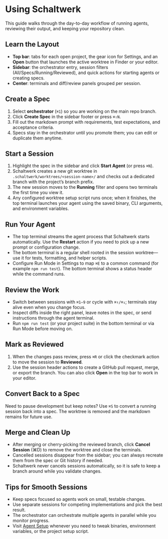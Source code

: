 # Using Schaltwerk

This guide walks through the day-to-day workflow of running agents, reviewing their output, and keeping your repository clean.

## Learn the Layout
- **Top bar**: tabs for each open project, the gear icon for Settings, and an **Open** button that launches the active worktree in Finder or your editor.
- **Sidebar**: the orchestrator entry, session filters (All/Specs/Running/Reviewed), and quick actions for starting agents or creating specs.
- **Center**: terminals and diff/review panels grouped per session.

## Create a Spec
1. Select **orchestrator** (`⌘1`) so you are working on the main repo branch.
2. Click **Create Spec** in the sidebar footer or press `⌘⇧N`.
3. Fill out the markdown prompt with requirements, test expectations, and acceptance criteria.
4. Specs stay in the orchestrator until you promote them; you can edit or duplicate them anytime.

## Start a Session
1. Highlight the spec in the sidebar and click **Start Agent** (or press `⌘N`).
2. Schaltwerk creates a new git worktree in `.schaltwerk/worktrees/<session-name>/` and checks out a dedicated branch with the project’s branch prefix.
3. The new session moves to the **Running** filter and opens two terminals the first time you view it.
4. Any configured worktree setup script runs once; when it finishes, the top terminal launches your agent using the saved binary, CLI arguments, and environment variables.

## Run Your Agent
- The top terminal streams the agent process that Schaltwerk starts automatically. Use the **Restart** action if you need to pick up a new prompt or configuration change.
- The bottom terminal is a regular shell rooted in the session worktree—use it for tests, formatting, and helper scripts.
- Configure Run Mode in Settings to map `⌘E` to a common command (for example `npm run test`). The bottom terminal shows a status header while the command runs.

## Review the Work
- Switch between sessions with `⌘1–9` or cycle with `⌘↑/⌘↓`; terminals stay alive even when you change focus.
- Inspect diffs inside the right panel, leave notes in the spec, or send instructions through the agent terminal.
- Run `npm run test` (or your project suite) in the bottom terminal or via Run Mode before moving on.

## Mark as Reviewed
1. When the changes pass review, press `⌘R` or click the checkmark action to move the session to **Reviewed**.
2. Use the session header actions to create a GitHub pull request, merge, or export the branch. You can also click **Open** in the top bar to work in your editor.

## Convert Back to a Spec
Need to pause development but keep notes? Use `⌘S` to convert a running session back into a spec. The worktree is removed and the markdown remains for future use.

## Merge and Clean Up
- After merging or cherry-picking the reviewed branch, click **Cancel Session** (⌘D) to remove the worktree and close the terminals.
- Cancelled sessions disappear from the sidebar; you can always recreate them from the spec or Git history if needed.
- Schaltwerk never cancels sessions automatically, so it is safe to keep a branch around while you validate changes.

## Tips for Smooth Sessions
- Keep specs focused so agents work on small, testable changes.
- Use separate sessions for competing implementations and pick the best result.
- The orchestrator can orchestrate multiple agents in parallel while you monitor progress.
- Visit [Agent Setup](./agent-setup.md) whenever you need to tweak binaries, environment variables, or the project setup script.
